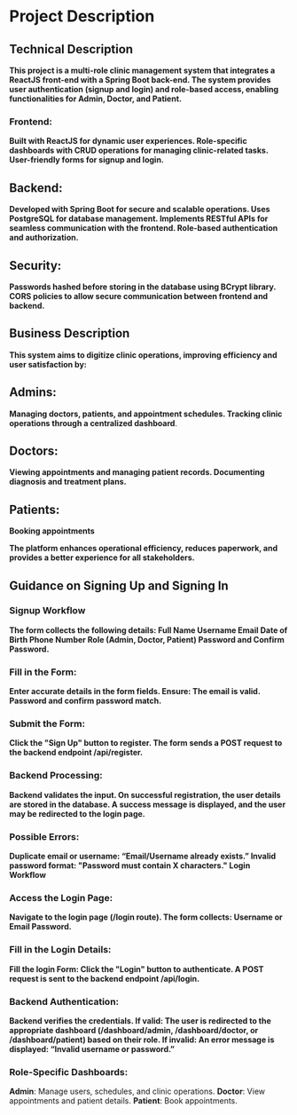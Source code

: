 # Project Description
## Technical Description
**This project is a multi-role clinic management system that integrates a ReactJS front-end with a Spring Boot back-end. 
The system provides user authentication (signup and login) and role-based access, enabling functionalities for Admin, Doctor, and Patient.**

### **Frontend:**
**Built with ReactJS for dynamic user experiences.
Role-specific dashboards with CRUD operations for managing clinic-related tasks.
User-friendly forms for signup and login.**

## **Backend:**
**Developed with Spring Boot for secure and scalable operations.
Uses PostgreSQL for database management.
Implements RESTful APIs for seamless communication with the frontend.
Role-based authentication and authorization.**

## Security:
**Passwords hashed before storing in the database using BCrypt library.
CORS policies to allow secure communication between frontend and backend.**

## Business Description
**This system aims to digitize clinic operations, improving efficiency and user satisfaction by:**

## Admins:
**Managing doctors, patients, and appointment schedules.
Tracking clinic operations through a centralized dashboard**.
## Doctors:
**Viewing appointments and managing patient records.
Documenting diagnosis and treatment plans.**
## Patients:
**Booking appointments**

**The platform enhances operational efficiency, reduces paperwork, and provides a better experience for all stakeholders.**

## Guidance on Signing Up and Signing In

### Signup Workflow
**The form collects the following details:
Full Name
Username
Email
Date of Birth
Phone Number
Role (Admin, Doctor, Patient)
Password and Confirm Password.**

### Fill in the Form:
**Enter accurate details in the form fields. Ensure:
The email is valid.
Password and confirm password match.**

### Submit the Form:
**Click the "Sign Up" button to register.
The form sends a POST request to the backend endpoint /api/register.**

### Backend Processing:
**Backend validates the input.
On successful registration, the user details are stored in the database.
A success message is displayed, and the user may be redirected to the login page.**

### Possible Errors:
**Duplicate email or username: “Email/Username already exists.”
Invalid password format: "Password must contain X characters."
Login Workflow**

### Access the Login Page:
**Navigate to the login page (/login route).
The form collects:
Username or Email
Password.**

### Fill in the Login Details:
**Fill the login Form:
Click the "Login" button to authenticate.
A POST request is sent to the backend endpoint /api/login.**

### Backend Authentication:

**Backend verifies the credentials.
If valid:
The user is redirected to the appropriate dashboard (/dashboard/admin, /dashboard/doctor, or /dashboard/patient) based on their role.
If invalid:
An error message is displayed: “Invalid username or password.”**

### Role-Specific Dashboards:
**Admin**: Manage users, schedules, and clinic operations.
**Doctor**: View appointments and patient details.
**Patient**: Book appointments.
